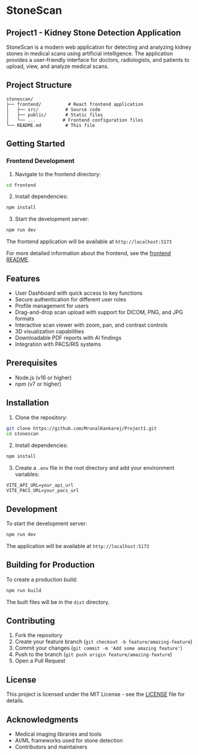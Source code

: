# StoneScan
## Project1 - Kidney Stone Detection Application

StoneScan is a modern web application for detecting and analyzing kidney stones in medical scans using artificial intelligence. The application provides a user-friendly interface for doctors, radiologists, and patients to upload, view, and analyze medical scans.

## Project Structure

```
stonescan/
├── frontend/          # React frontend application
│   ├── src/          # Source code
│   ├── public/       # Static files
│   └── ...          # Frontend configuration files
└── README.md         # This file
```

## Getting Started

### Frontend Development

1. Navigate to the frontend directory:
```bash
cd frontend
```

2. Install dependencies:
```bash
npm install
```

3. Start the development server:
```bash
npm run dev
```

The frontend application will be available at `http://localhost:5173`

For more detailed information about the frontend, see the [frontend README](frontend/README.md).

## Features

- User Dashboard with quick access to key functions
- Secure authentication for different user roles
- Profile management for users
- Drag-and-drop scan upload with support for DICOM, PNG, and JPG formats
- Interactive scan viewer with zoom, pan, and contrast controls
- 3D visualization capabilities
- Downloadable PDF reports with AI findings
- Integration with PACS/RIS systems

## Prerequisites

- Node.js (v16 or higher)
- npm (v7 or higher)

## Installation

1. Clone the repository:
```bash
git clone https://github.com/MrunalKankarej/Project1.git
cd stonescan
```

2. Install dependencies:
```bash
npm install
```

3. Create a `.env` file in the root directory and add your environment variables:
```env
VITE_API_URL=your_api_url
VITE_PACS_URL=your_pacs_url
```

## Development

To start the development server:

```bash
npm run dev
```

The application will be available at `http://localhost:5173`

## Building for Production

To create a production build:

```bash
npm run build
```

The built files will be in the `dist` directory.

## Contributing

1. Fork the repository
2. Create your feature branch (`git checkout -b feature/amazing-feature`)
3. Commit your changes (`git commit -m 'Add some amazing feature'`)
4. Push to the branch (`git push origin feature/amazing-feature`)
5. Open a Pull Request

## License

This project is licensed under the MIT License - see the [LICENSE](LICENSE) file for details.

## Acknowledgments

- Medical imaging libraries and tools
- AI/ML frameworks used for stone detection
- Contributors and maintainers
